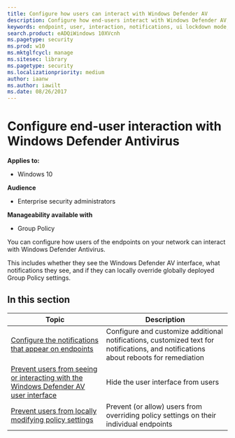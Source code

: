 ```yaml
---
title: Configure how users can interact with Windows Defender AV
description: Configure how end-users interact with Windows Defender AV, what notifications they see, and if they can override settings.
keywords: endpoint, user, interaction, notifications, ui lockdown mode, headless mode, hide interface
search.product: eADQiWindows 10XVcnh
ms.pagetype: security
ms.prod: w10
ms.mktglfcycl: manage
ms.sitesec: library
ms.pagetype: security
ms.localizationpriority: medium
author: iaanw
ms.author: iawilt
ms.date: 08/26/2017
---
```


# Configure end-user interaction with Windows Defender Antivirus

**Applies to:**

- Windows 10

**Audience**

- Enterprise security administrators

**Manageability available with**

- Group Policy

You can configure how users of the endpoints on your network can interact with Windows Defender Antivirus.

This includes whether they see the Windows Defender AV interface, what notifications they see, and if they can locally override globally deployed Group Policy settings.

## In this section

Topic | Description 
---|---
[Configure the notifications that appear on endpoints](configure-notifications-windows-defender-antivirus.md) | Configure and customize additional notifications, customized text for notifications, and notifications about reboots for remediation
[Prevent users from seeing or interacting with the Windows Defender AV user interface](prevent-end-user-interaction-windows-defender-antivirus.md) | Hide the user interface from users
[Prevent users from locally modifying policy settings](configure-local-policy-overrides-windows-defender-antivirus.md) | Prevent (or allow) users from overriding policy settings on their individual endpoints
